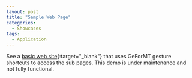 ```yaml
---
layout: post
title: "Sample Web Page"
categories:
  - Showcases
tags:
  - Application
---
```


See a [basic web site](../../../../assets/showcases/sample){:target="_blank"} that uses GeForMT gesture shortcuts to access the sub pages. This demo is under maintenance and not fully functional.
